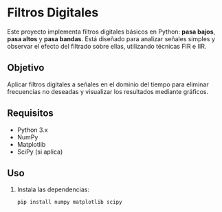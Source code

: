 # Filtros Digitales

Este proyecto implementa filtros digitales básicos en Python: **pasa bajos**, **pasa altos** y **pasa bandas**. Está diseñado para analizar señales simples y observar el efecto del filtrado sobre ellas, utilizando técnicas FIR e IIR.

## Objetivo
Aplicar filtros digitales a señales en el dominio del tiempo para eliminar frecuencias no deseadas y visualizar los resultados mediante gráficos.

## Requisitos
- Python 3.x
- NumPy
- Matplotlib
- SciPy (si aplica)

## Uso

1. Instala las dependencias:
   ```bash
   pip install numpy matplotlib scipy

